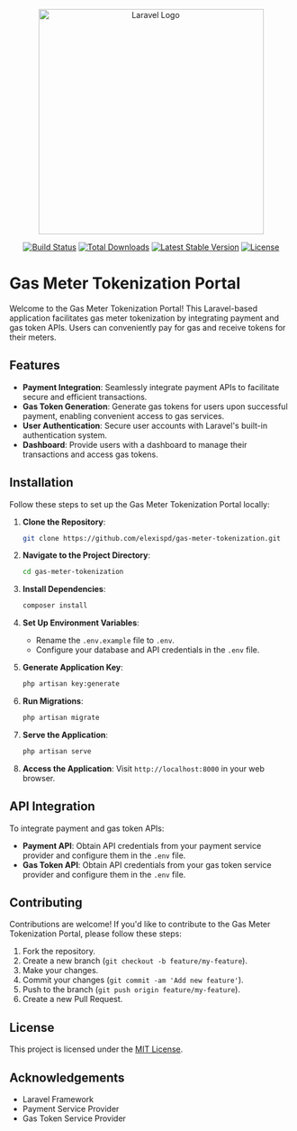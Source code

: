 <p align="center"><a href="https://laravel.com" target="_blank"><img src="https://raw.githubusercontent.com/laravel/art/master/logo-lockup/5%20SVG/2%20CMYK/1%20Full%20Color/laravel-logolockup-cmyk-red.svg" width="400" alt="Laravel Logo"></a></p>

<p align="center">
<a href="https://github.com/laravel/framework/actions"><img src="https://github.com/laravel/framework/workflows/tests/badge.svg" alt="Build Status"></a>
<a href="https://packagist.org/packages/laravel/framework"><img src="https://img.shields.io/packagist/dt/laravel/framework" alt="Total Downloads"></a>
<a href="https://packagist.org/packages/laravel/framework"><img src="https://img.shields.io/packagist/v/laravel/framework" alt="Latest Stable Version"></a>
<a href="https://packagist.org/packages/laravel/framework"><img src="https://img.shields.io/packagist/l/laravel/framework" alt="License"></a>
</p>



# Gas Meter Tokenization Portal

Welcome to the Gas Meter Tokenization Portal! This Laravel-based application facilitates gas meter tokenization by integrating payment and gas token APIs. Users can conveniently pay for gas and receive tokens for their meters.

## Features

- **Payment Integration**: Seamlessly integrate payment APIs to facilitate secure and efficient transactions.
- **Gas Token Generation**: Generate gas tokens for users upon successful payment, enabling convenient access to gas services.
- **User Authentication**: Secure user accounts with Laravel's built-in authentication system.
- **Dashboard**: Provide users with a dashboard to manage their transactions and access gas tokens.

## Installation

Follow these steps to set up the Gas Meter Tokenization Portal locally:

1. **Clone the Repository**: 
    ```bash
    git clone https://github.com/elexispd/gas-meter-tokenization.git
    ```

2. **Navigate to the Project Directory**:
    ```bash
    cd gas-meter-tokenization
    ```

3. **Install Dependencies**:
    ```bash
    composer install
    ```

4. **Set Up Environment Variables**:
    - Rename the `.env.example` file to `.env`.
    - Configure your database and API credentials in the `.env` file.

5. **Generate Application Key**:
    ```bash
    php artisan key:generate
    ```

6. **Run Migrations**:
    ```bash
    php artisan migrate
    ```

7. **Serve the Application**:
    ```bash
    php artisan serve
    ```

8. **Access the Application**:
    Visit `http://localhost:8000` in your web browser.

## API Integration

To integrate payment and gas token APIs:

- **Payment API**: Obtain API credentials from your payment service provider and configure them in the `.env` file.
- **Gas Token API**: Obtain API credentials from your gas token service provider and configure them in the `.env` file.

## Contributing

Contributions are welcome! If you'd like to contribute to the Gas Meter Tokenization Portal, please follow these steps:

1. Fork the repository.
2. Create a new branch (`git checkout -b feature/my-feature`).
3. Make your changes.
4. Commit your changes (`git commit -am 'Add new feature'`).
5. Push to the branch (`git push origin feature/my-feature`).
6. Create a new Pull Request.

## License

This project is licensed under the [MIT License](LICENSE).

## Acknowledgements

- Laravel Framework
- Payment Service Provider
- Gas Token Service Provider
